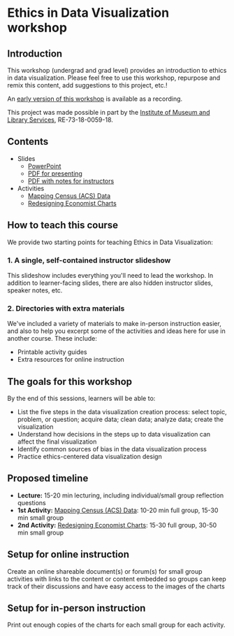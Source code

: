 # Ethics in Data Visualization workshop

## Introduction
This workshop (undergrad and grad level) provides an introduction to ethics in data visualization. Please feel free to use this workshop, repurpose and remix this content, add suggestions to this project, etc.! 

An [early version of this workshop](https://umich.box.com/s/5rbtbrt48yvqh7cwm5rvcyb0dcig9674) is available as a recording.

This project was made possible in part by the [Institute of Museum and Library Services](https://www.imls.gov/), RE-73-18-0059-18. 

## Contents

* Slides
  * [PowerPoint](Ethics%20in%20Data%20Visualization%20Module.pptx)
  * [PDF for presenting](Ethics%20in%20Data%20Visualization%20Module_Presentation%20Version.pdf)
  * [PDF with notes for instructors](Ethics%20in%20Data%20Visualization%20Module_Instructor%20notes.pdf)
* Activities
  * [Mapping Census (ACS) Data](activities/Mapping%20Census%20(ACS)%20Data)
  * [Redesigning Economist Charts](activities/Redesigning%20Economist%20Charts)

## How to teach this course

We provide two starting points for teaching Ethics in Data Visualization:

### 1. A single, self-contained instructor slideshow 

This slideshow includes everything you'll need to lead the workshop. In addition to learner-facing slides, there are also hidden instructor slides, speaker notes, etc.


### 2. Directories with extra materials

We've included a variety of materials to make in-person instruction easier, and also to help you excerpt some of the activities and ideas here for use in another course. These include:
* Printable activity guides
* Extra resources for online instruction


## The goals for this workshop

By the end of this sessions, learners will be able to:

* List the five steps in the data visualization creation process: select topic, problem, or question; acquire data; clean data; analyze data; create the visualization
* Understand how decisions in the steps up to data visualization can affect the final visualization 
* Identify common sources of bias in the data visualization process
* Practice ethics-centered data visualization design

## Proposed timeline

* **Lecture:** 15-20 min lecturing, including individual/small group reflection questions
* **1st Activity:** [Mapping Census (ACS) Data](activities/Mapping%20Census%20(ACS)%20Data): 10-20 min full group, 15-30 min small group
* **2nd Activity:** [Redesigning Economist Charts](activities/Redesigning%20Economist%20Charts): 15-30 full group, 30-50 min small group

## Setup for online instruction
Create an online shareable document(s) or forum(s) for small group activities with links to the content or content embedded so groups can keep track of their discussions and have easy access to the images of the charts

## Setup for in-person instruction
Print out enough copies of the charts for each small group for each activity.
